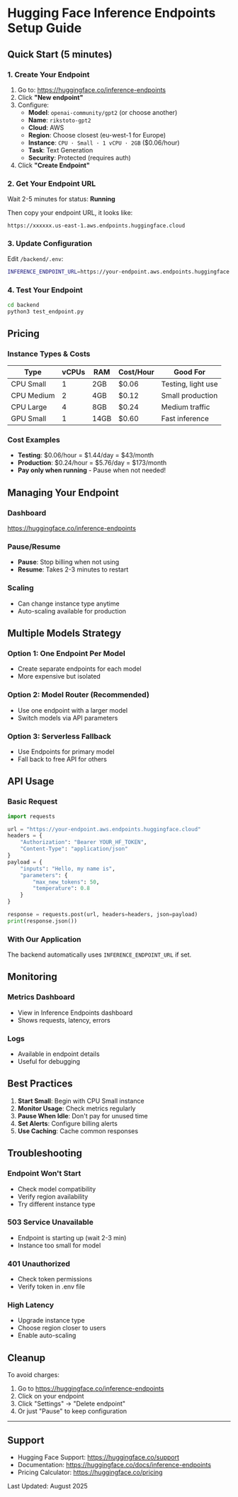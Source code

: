 # Hugging Face Inference Endpoints Setup Guide

## Quick Start (5 minutes)

### 1. Create Your Endpoint

1. Go to: https://huggingface.co/inference-endpoints
2. Click **"New endpoint"**
3. Configure:
   - **Model**: `openai-community/gpt2` (or choose another)
   - **Name**: `rikstoto-gpt2` 
   - **Cloud**: AWS
   - **Region**: Choose closest (eu-west-1 for Europe)
   - **Instance**: `CPU · Small · 1 vCPU · 2GB` ($0.06/hour)
   - **Task**: Text Generation
   - **Security**: Protected (requires auth)
4. Click **"Create Endpoint"**

### 2. Get Your Endpoint URL

Wait 2-5 minutes for status: **Running**

Then copy your endpoint URL, it looks like:
```
https://xxxxxx.us-east-1.aws.endpoints.huggingface.cloud
```

### 3. Update Configuration

Edit `/backend/.env`:
```bash
INFERENCE_ENDPOINT_URL=https://your-endpoint.aws.endpoints.huggingface.cloud
```

### 4. Test Your Endpoint

```bash
cd backend
python3 test_endpoint.py
```

## Pricing

### Instance Types & Costs

| Type | vCPUs | RAM | Cost/Hour | Good For |
|------|-------|-----|-----------|----------|
| CPU Small | 1 | 2GB | $0.06 | Testing, light use |
| CPU Medium | 2 | 4GB | $0.12 | Small production |
| CPU Large | 4 | 8GB | $0.24 | Medium traffic |
| GPU Small | 1 | 14GB | $0.60 | Fast inference |

### Cost Examples
- **Testing**: $0.06/hour = $1.44/day = $43/month
- **Production**: $0.24/hour = $5.76/day = $173/month
- **Pay only when running** - Pause when not needed!

## Managing Your Endpoint

### Dashboard
https://huggingface.co/inference-endpoints

### Pause/Resume
- **Pause**: Stop billing when not using
- **Resume**: Takes 2-3 minutes to restart

### Scaling
- Can change instance type anytime
- Auto-scaling available for production

## Multiple Models Strategy

### Option 1: One Endpoint Per Model
- Create separate endpoints for each model
- More expensive but isolated

### Option 2: Model Router (Recommended)
- Use one endpoint with a larger model
- Switch models via API parameters

### Option 3: Serverless Fallback
- Use Endpoints for primary model
- Fall back to free API for others

## API Usage

### Basic Request
```python
import requests

url = "https://your-endpoint.aws.endpoints.huggingface.cloud"
headers = {
    "Authorization": "Bearer YOUR_HF_TOKEN",
    "Content-Type": "application/json"
}
payload = {
    "inputs": "Hello, my name is",
    "parameters": {
        "max_new_tokens": 50,
        "temperature": 0.8
    }
}

response = requests.post(url, headers=headers, json=payload)
print(response.json())
```

### With Our Application
The backend automatically uses `INFERENCE_ENDPOINT_URL` if set.

## Monitoring

### Metrics Dashboard
- View in Inference Endpoints dashboard
- Shows requests, latency, errors

### Logs
- Available in endpoint details
- Useful for debugging

## Best Practices

1. **Start Small**: Begin with CPU Small instance
2. **Monitor Usage**: Check metrics regularly  
3. **Pause When Idle**: Don't pay for unused time
4. **Set Alerts**: Configure billing alerts
5. **Use Caching**: Cache common responses

## Troubleshooting

### Endpoint Won't Start
- Check model compatibility
- Verify region availability
- Try different instance type

### 503 Service Unavailable
- Endpoint is starting up (wait 2-3 min)
- Instance too small for model

### 401 Unauthorized
- Check token permissions
- Verify token in .env file

### High Latency
- Upgrade instance type
- Choose region closer to users
- Enable auto-scaling

## Cleanup

To avoid charges:
1. Go to https://huggingface.co/inference-endpoints
2. Click on your endpoint
3. Click "Settings" → "Delete endpoint"
4. Or just "Pause" to keep configuration

---

## Support

- Hugging Face Support: https://huggingface.co/support
- Documentation: https://huggingface.co/docs/inference-endpoints
- Pricing Calculator: https://huggingface.co/pricing

Last Updated: August 2025